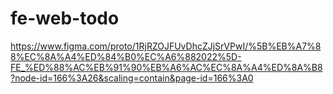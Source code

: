 # fe-web-todo
https://www.figma.com/proto/1RjRZOJFUvDhcZJjSrVPwI/%5B%EB%A7%88%EC%8A%A4%ED%84%B0%EC%A6%882022%5D-FE_%ED%88%AC%EB%91%90%EB%A6%AC%EC%8A%A4%ED%8A%B8?node-id=166%3A26&scaling=contain&page-id=166%3A0